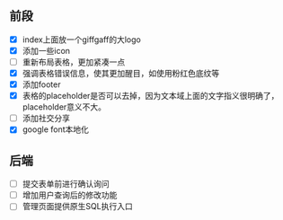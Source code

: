 ## 前段
 - [x] index上面放一个giffgaff的大logo
 - [x] 添加一些icon
 - [ ] 重新布局表格，更加紧凑一点
 - [x] 强调表格错误信息，使其更加醒目，如使用粉红色底纹等
 - [x] 添加footer
 - [x] 表格的placeholder是否可以去掉，因为文本域上面的文字指义很明确了，placeholder意义不大。
 - [ ] 添加社交分享
 - [x] google font本地化

## 后端
 - [ ] 提交表单前进行确认询问
 - [ ] 增加用户查询后的修改功能
 - [ ] 管理页面提供原生SQL执行入口